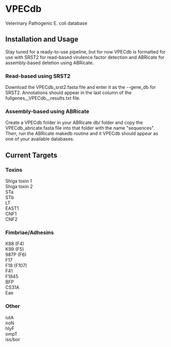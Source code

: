 # VPECdb
Veterinary Pathogenic E. coli database

## Installation and Usage
Stay tuned for a ready-to-use pipeline, but for now VPECdb is formatted for use with SRST2 for read-based virulence factor detection and ABRicate for assembly-based detetion using ABRicate.  

### Read-based using SRST2
Download the VPECdb_srst2.fasta file and enter it as the --gene_db for SRST2. Annotations should appear in the last column of the fullgenes__VPECdb__results.txt file.  
### Assembly-based using ABRicate
Create a VPECdb folder in your ABRicate db/ folder and copy the VPECdb_abricate.fasta file into that folder with the name "sequences". Then, run the ABRicate makedb routine and it VPECdb should appear as one of your available databases. 

## Current Targets
### Toxins
Shiga toxin 1  
Shiga toxin 2  
STa  
STb  
LT  
EAST1  
CNF1  
CNF2  
### Fimbriae/Adhesins
K88 (F4)  
K99 (F5)  
987P (F6)  
F17  
F18 (F107)  
F41  
F1845  
BFP  
CS31A  
Eae  

### Other
iutA  
iroN  
hlyF  
ompT  
iss/bor
